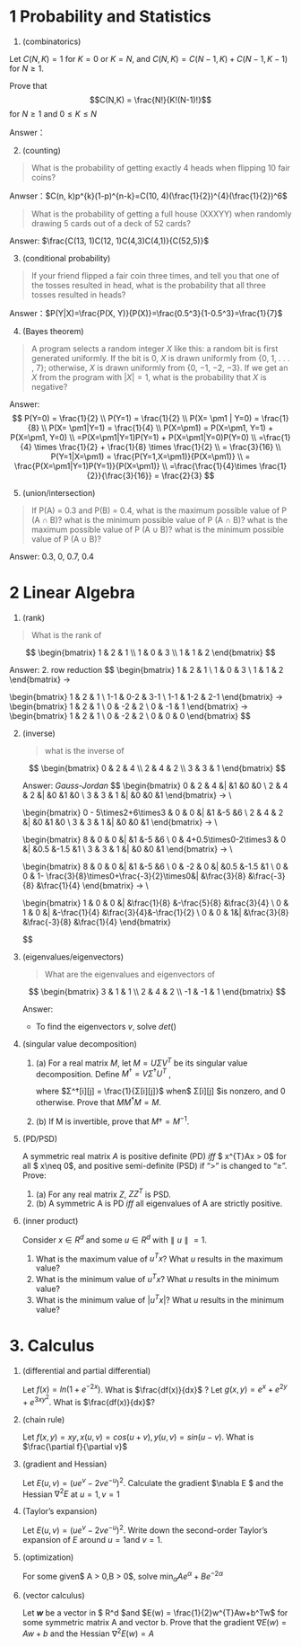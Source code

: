 # 1 Probability and Statistics

1. (combinatorics)

Let $C(N,K) = 1$ for $K = 0$ or $K = N$, and $C(N,K) = C(N − 1,K) + C(N − 1,K − 1)$ for $N ≥ 1$.

Prove that $$C(N,K) = \frac{N!}{K!(N-1)!}$$ for $N ≥ 1$ and $0 ≤ K ≤ N$

Answer：

2. (counting)

> What is the probability of getting exactly 4 heads when flipping 10 fair coins?

Anwser：$C(n, k)p^{k}(1-p)^{n-k}=C(10, 4)(\frac{1}{2})^{4}(\frac{1}{2})^6$

> What is the probability of getting a full house (XXXYY) when randomly drawing 5 cards out of a deck of 52 cards?

Answer: $\frac{C(13, 1)C(12, 1)C(4,3)C(4,1)}{C(52,5)}$

3. (conditional probability)

> If your friend flipped a fair coin three times, and tell you that one of the tosses resulted in head, what is the probability that all three tosses resulted in heads?

Answer：$P(Y|X)=\frac{P(X, Y)}{P(X)}=\frac{0.5^3}{1-0.5^3}=\frac{1}{7}$

4. (Bayes theorem)

> A program selects a random integer $X$ like this: a random bit is first generated uniformly. If the bit is 0, $X$ is drawn uniformly from {0, 1, . . . , 7}; otherwise, $X$ is drawn uniformly from {0, −1, −2, −3}. If we get an $X$ from the program with $|X| = 1$, what is the probability that $X$ is negative?

Answer:  
$$
P(Y=0) = \frac{1}{2} \\
P(Y=1) = \frac{1}{2} \\
P(X= \pm1 | Y=0) = \frac{1}{8} \\
P(X= \pm1|Y=1) = \frac{1}{4} \\
P(X=\pm1) = P(X=\pm1, Y=1) + P(X=\pm1, Y=0) \\
=P(X=\pm1|Y=1)P(Y=1) + P(X=\pm1|Y=0)P(Y=0) \\
=\frac{1}{4} \times \frac{1}{2} + \frac{1}{8} \times \frac{1}{2} \\
= \frac{3}{16} \\
P(Y=1|X=\pm1) = \frac{P(Y=1,X=\pm1)}{P(X=\pm1)} \\
= \frac{P(X=\pm1|Y=1)P(Y=1)}{P(X=\pm1)} \\
=\frac{\frac{1}{4}\times \frac{1}{2}}{\frac{3}{16}} = \frac{2}{3}
$$

5. (union/intersection)

> If P(A) = 0.3 and P(B) = 0.4,
> what is the maximum possible value of P (A ∩ B)?
> what is the minimum possible value of P (A ∩ B)?
> what is the maximum possible value of P (A ∪ B)?
> what is the minimum possible value of P (A ∪ B)?

Answer: 0.3, 0, 0.7, 0.4



# 2 Linear Algebra

1.  (rank)

   > What is the rank of  

   $$
   \begin{bmatrix}
      1  & 2 & 1 \\
       1 & 0 & 3 \\
       1 & 1 & 2
   \end{bmatrix}
   $$

   Answer: 2. row reduction
   $$
   \begin{bmatrix}
      1  & 2 & 1 \\
       1 & 0 & 3 \\
       1 & 1 & 2
   \end{bmatrix} -> 

   \begin{bmatrix}
      1  & 2 & 1 \\
       1-1 & 0-2 & 3-1 \\
       1-1 & 1-2 & 2-1
   \end{bmatrix} ->
   \begin{bmatrix}
      1  & 2 & 1 \\
       0 & -2 & 2 \\
       0 & -1 & 1
   \end{bmatrix} ->
   \begin{bmatrix}
      1  & 2 & 1 \\
       0 & -2 & 2 \\
       0 & 0 & 0
   \end{bmatrix}
   $$

2. (inverse)

   > what is the inverse of 

   $$
   \begin{bmatrix}
      0  & 2 & 4 \\
       2 & 4 & 2 \\
       3 & 3 & 1
   \end{bmatrix}
   $$

   Answer: *Gauss-Jordan* 
   $$
   \begin{bmatrix}
      0  & 2 & 4 &| &1 &0 &0 \\
       2 & 4 & 2 &| &0 &1 &0 \\
       3 & 3 & 1 &| &0 &0 &1
   \end{bmatrix} -> \\

   \begin{bmatrix}
      0 - 5\times2+6\times3  & 0 & 0 &| &1 &-5 &6 \\
       2 & 4 & 2 &| &0 &1 &0 \\
       3 & 3 & 1 &| &0 &0 &1
   \end{bmatrix}  -> \\

   \begin{bmatrix}
      8 & 0 & 0 &| &1 &-5 &6 \\
       0 & 4+0.5\times0-2\times3 & 0 &| &0.5 &-1.5 &1 \\
       3 & 3 & 1 &| &0 &0 &1
   \end{bmatrix}  -> \\

   \begin{bmatrix}
      8 & 0 & 0 &| &1 &-5 &6 \\
       0 & -2 & 0 &| &0.5 &-1.5 &1 \\
       0 & 0 & 1- \frac{3}{8}\times0+\frac{-3}{2}\times0&| &\frac{3}{8} &\frac{-3}{8} &\frac{1}{4}
   \end{bmatrix}  -> \\

   \begin{bmatrix}
      1 & 0 & 0 &| &\frac{1}{8} &-\frac{5}{8} &\frac{3}{4} \\
       0 & 1 & 0 &| &-\frac{1}{4} &\frac{3}{4}&-\frac{1}{2} \\
       0 & 0 & 1&| &\frac{3}{8} &\frac{-3}{8} &\frac{1}{4}
   \end{bmatrix} 

   $$

3. (eigenvalues/eigenvectors)

   > What are the eigenvalues and eigenvectors of

   $$
   \begin{bmatrix}
      3  & 1 & 1 \\
       2 & 4 & 2 \\
       -1 & -1 & 1
   \end{bmatrix}
   $$

   Answer: 

   * To find the eigenvectors $v$, solve $det()$

4. (singular value decomposition)

   1. (a) For a real matrix $M$, let $M = UΣV^T$ be its singular value decomposition. Define $M^† = VΣ^†U^T$ ,

      where $Σ^†[i][j] = \frac{1}{Σ[i][j]}$ when$ Σ[i][j] $is nonzero, and 0 otherwise. Prove that $MM^†M = M$.

   2. (b) If M is invertible, prove that $M† = M^{−1}$.

5. (PD/PSD)

   A symmetric real matrix $A$ is positive definite (PD) *iff* $  x^{T}Ax > 0$ for all $ x\neq 0$, and positive semi-definite (PSD) if “>” is changed to “≥”. Prove:	

   1. (a) For any real matrix $Z$, $ZZ^T$ is PSD.
   2. (b) A symmetric A is PD *iff* all eigenvalues of A are strictly positive.

6. (inner product)

   Consider $x∈R^d$ and some $u∈R^d$ with$∥u∥=1$.

   1. What is the maximum value of $u^T x$? What $u$ results in the maximum value?
   2. What is the minimum value of $u^T x$? What $u$ results in the minimum value?
   3. What is the minimum value of $|u^T x|$? What $u$ results in the minimum value?



# 3. Calculus

1. (differential and partial differential)

   Let $f(x) = ln(1+e^{-2x})$.  What is $\frac{df(x)}{dx}$ ? Let $g(x, y)=e^x + e^{2y} +e^{3xy^2}$. What is $\frac{df(x)}{dx}$?

2. (chain rule)

   Let $f(x, y) = xy, x(u,v) = cos(u+v), y(u, v) = sin(u-v)$. What is $\frac{\partial f}{\partial v}$

3. (gradient and Hessian)

   Let $E(u,v)=(ue^v-2ve^{-u})^2$.  Calculate the gradient $\nabla E $  and the Hessian $\nabla^2 E$ at $u=1, v=1$

4. (Taylor’s expansion)

   Let $E(u,v)=(ue^v-2ve^{-u})^2$.  Write down the second-order Taylor’s expansion of $E$ around $u = 1$and $v = 1$.

5. (optimization)

   For some given$ A > 0,B > 0$, solve $\min_{\alpha} Ae^\alpha + Be^{-2\alpha}$

6. (vector calculus)

   Let **$w$** be a vector in $ R^d $and $E(w) = \frac{1}{2}w^{T}Aw+b^Tw$ for some symmetric matrix A and vector b. Prove that the gradient $\nabla E(w) = Aw + b$ and the Hessian $\nabla^2 E(w) = A$

